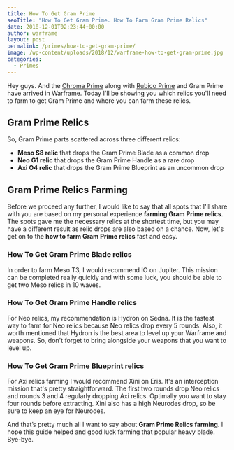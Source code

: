 ```yaml
---
title: How To Get Gram Prime
seoTitle: "How To Get Gram Prime. How To Farm Gram Prime Relics"
date: 2018-12-01T02:23:44+00:00
author: warframe
layout: post
permalink: /primes/how-to-get-gram-prime/
image: /wp-content/uploads/2018/12/warframe-how-to-get-gram-prime.jpg
categories:
  - Primes
---
```

Hey guys. And the [Chroma Prime](/primes/how-to-get-chroma-prime/ "How To Get Chroma Prime") along with [Rubico Prime](/primes/how-to-get-rubico-prime/ "How To Get Rubico Prime") and Gram Prime have arrived in Warframe. Today I'll be showing you which relics you'll need to farm to get Gram Prime and where you can farm these relics. <!--more-->

## Gram Prime Relics
So, Gram Prime parts scattered across three different relics:

* <b>Meso S8 relic</b> that drops the Gram Prime Blade as a common drop
* <b>Neo G1 relic</b> that drops the Gram Prime Handle as a rare drop
* <b>Axi O4 relic</b> that drops the Gram Prime Blueprint as an uncommon drop

## Gram Prime Relics Farming
Before we proceed any further, I would like to say that all spots that I'll share with you are based on my personal experience <strong>farming Gram Prime relics</strong>. The spots gave me the necessary relics at the shortest time, but you may have a different result as relic drops are also based on a chance. Now, let's get on to the <strong>how to farm Gram Prime relics</strong> fast and easy.

### How To Get Gram Prime Blade relics
In order to farm Meso T3, I would recommend IO on Jupiter. This mission can be completed really quickly and with some luck, you should be able to get two Meso relics in 10 waves.

### How To Get Gram Prime Handle relics
For Neo relics, my recommendation is Hydron on Sedna. It is the fastest way to farm for Neo relics because Neo relics drop every 5 rounds. Also, it worth mentioned that Hydron is the best area to level up your Warframe and weapons. So, don't forget to bring alongside your weapons that you want to level up.

### How To Get Gram Prime Blueprint relics
For Axi relics farming I would recommend Xini on Eris. It's an interception mission that's pretty straightforward. The first two rounds drop Neo relics and rounds 3 and 4 regularly dropping Axi relics. Optimally you want to stay four rounds before extracting.
Xini also has a high Neurodes drop, so be sure to keep an eye for Neurodes.

And that’s pretty much all I want to say about <strong>Gram Prime Relics farming</strong>. I hope this guide helped and good luck farming that popular heavy blade. Bye-bye.